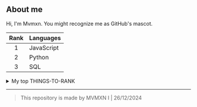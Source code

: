 ## About me

Hi, I'm Mvmxn. You might recognize me as GitHub's mascot.

| Rank | Languages |
|:----:|-----------|
|     1| JavaScript|
|     2| Python    |
|     3| SQL       |

<details>
<summary>My top THINGS-TO-RANK</summary>

1. Javascript
2. Python
3. SQL

</details>

---
> This repository is made by MVMXN I | 26/12/2024
